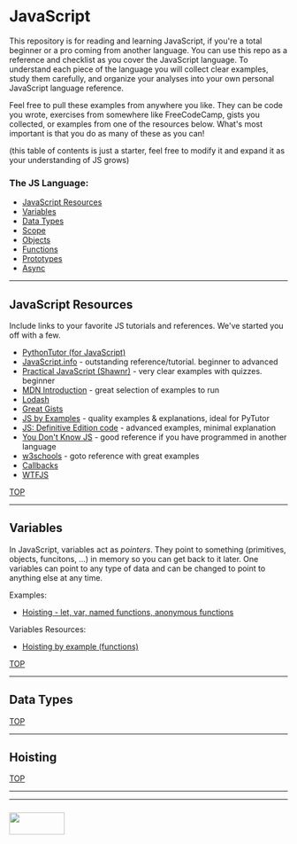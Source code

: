 # JavaScript 

This repository is for reading and learning JavaScript, if you're a total beginner or a pro coming from another language.  You can use this repo as a reference and checklist as you cover the JavaScript language. To understand each piece of the language you will collect clear examples, study them carefully, and organize your analyses into your own personal JavaScript language reference.  

Feel free to pull these examples from anywhere you like.  They can be code you wrote, exercises from somewhere like FreeCodeCamp, gists you collected, or examples from one of the resources below.  What's most important is that you do as many of these as you can!

(this table of contents is just a starter, feel free to modify it and expand it as your understanding of JS grows)
### The JS Language:
* [JavaScript Resources](#javascript-resources)
* [Variables](#variables)
* [Data Types](#data-types)
* [Scope](#scope)
* [Objects](#objects)
* [Functions](#functions)
* [Prototypes](#prototypes)
* [Async](#async)

___

## JavaScript Resources

Include links to your favorite JS tutorials and references.  We've started you off with a few.

* [PythonTutor (for JavaScript)](http://www.pythontutor.com/javascript.html#mode=edit)
* [JavaScript.info](https://javascript.info) - outstanding reference/tutorial. beginner to advanced
* [Practical JavaScript (Shawnr)](https://shawnr.gitbooks.io/practical-introduction-to-javascript/content/) - very clear examples with quizzes. beginner
* [MDN Introduction](https://developer.mozilla.org/en-US/docs/Web/JavaScript/Guide/Introduction) - great selection of examples to run
* [Lodash](https://github.com/lodash/lodash)
* [Great Gists](https://gist.github.com/colevandersWands/)
* [JS by Examples](https://github.com/bmkmanoj/js-by-examples) - quality examples & explanations, ideal for PyTutor
* [JS: Definitive Edition code](https://github.com/davidflanagan/javascript6_examples) - advanced examples, minimal explanation
* [You Don't Know JS](https://github.com/getify/You-Dont-Know-JS) - good reference if you have programmed in another language
* [w3schools](https://www.w3schools.com/js/default.asp) - goto reference with great examples
* [Callbacks](https://github.com/elewa-academy/General-Resources/tree/master/code-to-study/progressive-callbacks)
* [WTFJS](https://github.com/denysdovhan/wtfjs)



[TOP](#variables)

___

## Variables

In JavaScript, variables act as _pointers_.  They point to something (primitives, objects, funcitons, ...) in memory so you can get back to it later. 
One variables can point to any type of data and can be changed to point to anything else at any time.  

Examples:
* [Hoisting - let, var, named functions, anonymous functions](./studied-examples/hoisting-1.md)

Variables Resources:
* [Hoisting by example (functions)](https://gist.github.com/maxogden/4bed247d9852de93c94c)

[TOP](#javascript)

___

## Data Types


[TOP](#javascript)

___

## Hoisting


[TOP](#javascript)


___
___
### <a href="http://elewa.education/blog" target="_blank"><img src="https://user-images.githubusercontent.com/18554853/34921062-506450ae-f97d-11e7-875f-6feeb26ad72d.png" width="100" height="40"/></a>




